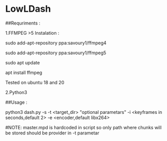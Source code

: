 # LowLDash

##Requriments : 

1.FFMPEG >5 
Instalation : 

sudo add-apt-repository ppa:savoury1/ffmpeg4

sudo add-apt-repository ppa:savoury1/ffmpeg5

sudo apt update

apt install ffmpeg

Tested on ubuntu 18 and 20

2.Python3

##Usage :

python3 dash.py -s <source> -t <target_dir> "optional parametars" -i <keyframes in seconds,default 2> -e <encoder,default libx264>

#NOTE: master.mpd is hardcoded in script so only path where chunks will be stored should be provider in -t parametar   